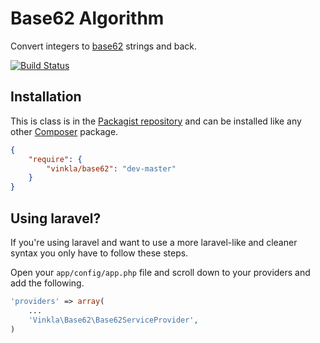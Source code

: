 Base62 Algorithm
================

Convert integers to [base62](http://en.wikipedia.org/wiki/62) strings and back.

[![Build Status](https://travis-ci.org/vinkla/base62.png?branch=master)](https://travis-ci.org/vinkla/base62)

Installation
------------
This is class is in the [Packagist repository](https://packagist.org/packages/vinkla/base62) and can be installed like any other [Composer](https://getcomposer.org/) package.

```json
{
	"require": {
		"vinkla/base62": "dev-master"
	}
}
```

Using laravel?
--------------
If you're using laravel and want to use a more laravel-like and cleaner syntax you only have to follow these steps.

Open your ```app/config/app.php``` file and scroll down to your providers and add the following.

```php
'providers' => array(
    ...
    'Vinkla\Base62\Base62ServiceProvider',
)
```
